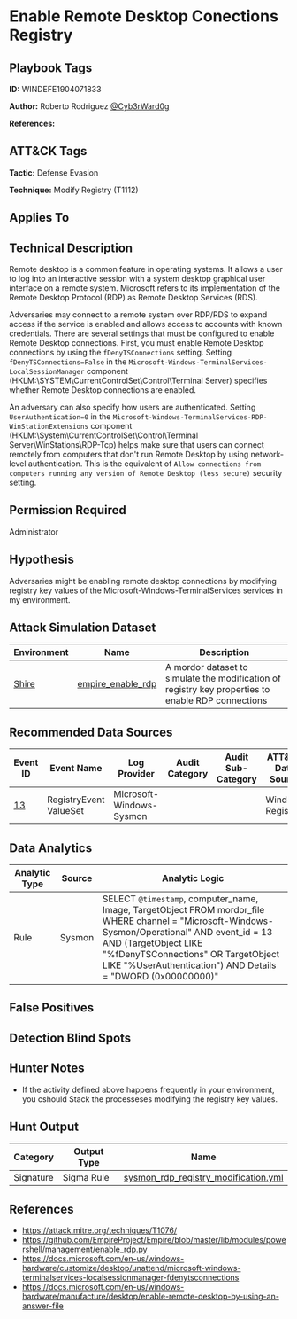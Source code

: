 # Enable Remote Desktop Conections Registry

## Playbook Tags

**ID:** WINDEFE1904071833

**Author:** Roberto Rodriguez [@Cyb3rWard0g](https://twitter.com/Cyb3rWard0g)

**References:** 

## ATT&CK Tags

**Tactic:** Defense Evasion

**Technique:** Modify Registry (T1112)

## Applies To

## Technical Description

Remote desktop is a common feature in operating systems. It allows a user to log into an interactive session with a system desktop graphical user interface on a remote system. Microsoft refers to its implementation of the Remote Desktop Protocol (RDP) as Remote Desktop Services (RDS).

Adversaries may connect to a remote system over RDP/RDS to expand access if the service is enabled and allows access to accounts with known credentials. There are several settings that must be configured to enable Remote Desktop connections. First, you must enable Remote Desktop connections by using the `fDenyTSConnections` setting. Setting `fDenyTSConnections=False` in the `Microsoft-Windows-TerminalServices-LocalSessionManager` component (HKLM:\\SYSTEM\\CurrentControlSet\\Control\\Terminal Server) specifies whether Remote Desktop connections are enabled.

An adversary can also specify how users are authenticated. Setting `UserAuthentication=0` in the `Microsoft-Windows-TerminalServices-RDP-WinStationExtensions` component (HKLM:\\System\\CurrentControlSet\\Control\\Terminal Server\\WinStations\\RDP-Tcp) helps make sure that users can connect remotely from computers that don't run Remote Desktop by using network-level authentication. This is the equivalent of `Allow connections from computers running any version of Remote Desktop (less secure)` security setting.

## Permission Required

Administrator

## Hypothesis

Adversaries might be enabling remote desktop connections by modifying registry key values of the Microsoft-Windows-TerminalServices services in my environment.

## Attack Simulation Dataset

| Environment| Name | Description |
|--------|---------|---------|
| [Shire](https://github.com/Cyb3rWard0g/mordor/tree/acf9f6be6a386783a20139ceb2faf8146378d603/environment/shire) | [empire_enable_rdp](https://github.com/Cyb3rWard0g/mordor/blob/master/small_datasets/windows/defense_evasion/modify_registry_T1112/empire_enable_rdp.md) | A mordor dataset to simulate the modification of registry key properties to enable RDP connections |

## Recommended Data Sources

| Event ID | Event Name | Log Provider | Audit Category | Audit Sub-Category | ATT&CK Data Source |
|---------|---------|----------|----------|---------|---------|
| [13](https://github.com/Cyb3rWard0g/OSSEM/blob/master/data_dictionaries/windows/sysmon/event-13.md) | RegistryEvent ValueSet| Microsoft-Windows-Sysmon |  |  | Windows Registry |

## Data Analytics

| Analytic Type | Source | Analytic Logic |
|--------|---------|---------|
| Rule | Sysmon | SELECT `@timestamp`, computer_name, Image, TargetObject FROM mordor_file WHERE channel = "Microsoft-Windows-Sysmon/Operational" AND event_id = 13 AND (TargetObject LIKE "%fDenyTSConnections" OR TargetObject LIKE "%UserAuthentication") AND Details = "DWORD (0x00000000)" |

## False Positives

## Detection Blind Spots

## Hunter Notes

* If the activity defined above happens frequently in your environment, you cshould Stack the processeses modifying the registry key values.

## Hunt Output

| Category | Output Type | Name |
|--------|--------|---------|
| Signature | Sigma Rule | [sysmon_rdp_registry_modification.yml](https://github.com/Cyb3rWard0g/ThreatHunter-Playbook/tree/master/signatures/sigma/sysmon_rdp_registry_modification.yml) |

## References

* https://attack.mitre.org/techniques/T1076/
* https://github.com/EmpireProject/Empire/blob/master/lib/modules/powershell/management/enable_rdp.py
* https://docs.microsoft.com/en-us/windows-hardware/customize/desktop/unattend/microsoft-windows-terminalservices-localsessionmanager-fdenytsconnections
* https://docs.microsoft.com/en-us/windows-hardware/manufacture/desktop/enable-remote-desktop-by-using-an-answer-file